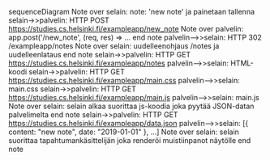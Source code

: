 sequenceDiagram
    Note over selain: note: 'new note' ja painetaan tallenna
    selain->>palvelin: HTTP POST https://studies.cs.helsinki.fi/exampleapp/new_note
    Note over palvelin: app.post('/new_note', (req, res) => ...
    end note
    palvelin-->>selain: HTTP 302 /exampleapp/notes
    Note over selain: uudelleenohjaus /notes ja uudelleenlataus
    end note
    selain->>palvelin: HTTP GET https://studies.cs.helsinki.fi/exampleapp/notes
    palvelin-->>selain: HTML-koodi
    selain->>palvelin: HTTP GET https://studies.cs.helsinki.fi/exampleapp/main.css
    palvelin-->>selain: main.css
    selain->>palvelin: HTTP GET https://studies.cs.helsinki.fi/exampleapp/main.js
    palvelin-->>selain: main.js
    Note over selain: selain alkaa suorittaa js-koodia
    joka pyytää JSON-datan palvelimelta
    end note
    selain->>palvelin: HTTP GET https://studies.cs.helsinki.fi/exampleapp/data.json
    palvelin-->>selain: [{ content: "new note", date: "2019-01-01" }, ...]
    Note over selain: selain suorittaa tapahtumankäsittelijän
    joka renderöi muistiinpanot näytölle
    end note

